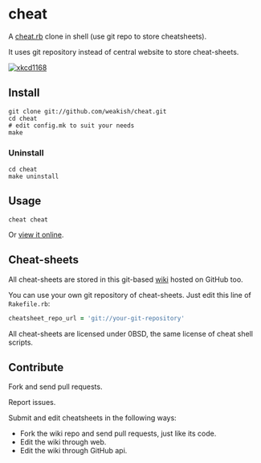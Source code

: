 cheat
=====

A [cheat.rb][] clone in shell (use git repo to store cheatsheets).

[cheat.rb]: http://cheat.errtheblog.com

It uses git repository instead of central website to store cheat-sheets.

[![xkcd1168]](http://xkcd.com/1168/)

[xkcd1168]: http://imgs.xkcd.com/comics/tar.png "xkcd commic 1168 tar bomb"


Install
-------

    git clone git://github.com/weakish/cheat.git
    cd cheat
    # edit config.mk to suit your needs
    make

### Uninstall

    cd cheat
    make uninstall

Usage
-----

    cheat cheat

Or [view it online](https://github.com/weakish/cheat/wiki/cheat).

Cheat-sheets
----------

All cheat-sheets are stored in this git-based [wiki](https://github.com/weakish/cheat/wiki) hosted on GitHub too.

You can use your own git repository of cheat-sheets. Just edit this
line of `Rakefile.rb`:

```ruby
cheatsheet_repo_url = 'git://your-git-repository'
```

All cheat-sheets are licensed under 0BSD, the same license of cheat shell scripts.

Contribute
----------

Fork and send pull requests.

Report issues.

Submit and edit cheatsheets in the following ways:

- Fork the wiki repo and send pull requests, just like its code.
- Edit the wiki through web.
- Edit the wiki through GitHub api.

